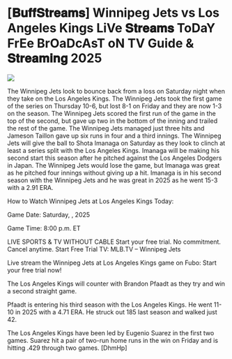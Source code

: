 #  [𝐁𝐮𝐟𝐟𝐒𝐭𝐫𝐞𝐚𝐦𝐬] Winnipeg Jets vs Los Angeles Kings LiVe 𝐒𝐭𝐫𝐞𝐚𝐦𝐬 ToDaY FrEe BrOaDcAsT oN TV Guide & 𝐒𝐭𝐫𝐞𝐚𝐦𝐢𝐧𝐠  2025  
  
  
[![](https://i.imgur.com/qSNzIqt.png)](https://movie.rssnews.media/HNjueagvq.php)  
  
The Winnipeg Jets look to bounce back from a loss on Saturday night when they take on the Los Angeles Kings. The Winnipeg Jets took the first game of the series on Thursday 10-6, but lost 8-1 on Friday and they are now 1-3 on the season. The Winnipeg Jets scored the first run of the game in the top of the second, but gave up two in the bottom of the inning and trailed the rest of the game. The Winnipeg Jets managed just three hits and Jameson Taillon gave up six runs in four and a third innings. The Winnipeg Jets will give the ball to Shota Imanaga on Saturday as they look to clinch at least a series split with the Los Angeles Kings. Imanaga will be making his second start this season after he pitched against the Los Angeles Dodgers in Japan. The Winnipeg Jets would lose the game, but Imanaga was great as he pitched four innings without giving up a hit. Imanaga is in his second season with the Winnipeg Jets and he was great in 2025 as he went 15-3 with a 2.91 ERA.

How to Watch Winnipeg Jets at Los Angeles Kings Today:

Game Date: Saturday, , 2025

Game Time: 8:00 p.m. ET

LIVE SPORTS & TV WITHOUT CABLE
Start your free trial. No commitment. Cancel anytime.
Start Free Trial
TV: MLB.TV – Winnipeg Jets

Live stream the Winnipeg Jets at Los Angeles Kings game on Fubo: Start your free trial now!

The Los Angeles Kings will counter with Brandon Pfaadt as they try and win a second straight game.

Pfaadt is entering his third season with the Los Angeles Kings. He went 11-10 in 2025 with a 4.71 ERA. He struck out 185 last season and walked just 42.

The Los Angeles Kings have been led by Eugenio Suarez in the first two games. Suarez hit a pair of two-run home runs in the win on Friday and is hitting .429 through two games. [DhmHp]